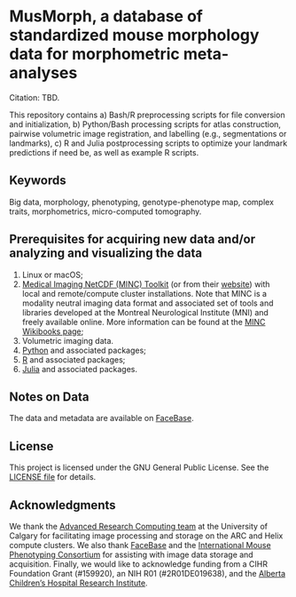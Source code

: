 # **MusMorph, a database of standardized mouse morphology data for morphometric meta-analyses**

Citation: TBD.

This repository contains a) Bash/R preprocessing scripts for file conversion and initialization, b) Python/Bash processing scripts for atlas construction, pairwise volumetric image registration, and labelling (e.g., segmentations or landmarks), c) R and Julia postprocessing scripts to optimize your landmark predictions if need be, as well as example R scripts.

## **Keywords**

Big data, morphology, phenotyping, genotype-phenotype map, complex traits, morphometrics, micro-computed tomography.

## **Prerequisites for acquiring new data and/or analyzing and visualizing the data**

1. Linux or macOS;
2. [Medical Imaging NetCDF (MINC) Toolkit](https://github.com/BIC-MNI/minc-toolkit-v2) (or from their [website](https://bic-mni.github.io/)) with local and remote/compute cluster installations. Note that MINC is a modality neutral imaging data format and associated set of tools and libraries developed at the Montreal Neurological Institute (MNI) and freely available online. More information can be found at the [MINC Wikibooks page](http://en.wikibooks.org/wiki/MINC);
3. Volumetric imaging data. 
4. [Python](https://www.python.org/downloads/) and associated packages;
5. [R](https://cran.r-project.org/bin/) and associated packages;
6. [Julia](https://julialang.org/downloads/) and associated packages.

## **Notes on Data**

The data and metadata are available on [FaceBase](https://www.facebase.org).

## **License**

This project is licensed under the GNU General Public License. See the [LICENSE file](./LICENSE.md) for details.

## **Acknowledgments**

We thank the [Advanced Research Computing team](https://it.ucalgary.ca/research-computing-services/our-resources/high-performance-computing-hpc) at the University of Calgary for facilitating image processing and storage on the ARC and Helix compute clusters. We also thank [FaceBase](https://www.facebase.org) and the [International Mouse Phenotyping Consortium](https://www.mousephenotype.org/) for assisting with image data storage and acquisition. Finally, we would like to acknowledge funding from a CIHR Foundation Grant (#159920), an NIH R01 (#2R01DE019638), and the [Alberta Children’s Hospital Research Institute](https://research4kids.ucalgary.ca/). 
